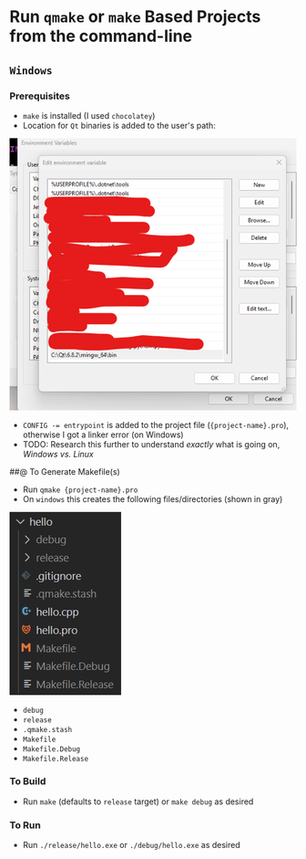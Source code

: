 # Run `qmake` or `make` Based Projects from the command-line

## `Windows`

### Prerequisites

- `make` is installed (I used `chocolatey`)
- Location for `Qt` binaries is added to the user's path:

![1](2025-02-09-02.png)

- `CONFIG -= entrypoint` is added to the project file (`{project-name}.pro`), otherwise I got a linker error (on Windows)
- TODO: Research this further to understand _exactly_ what is going on, _Windows vs. Linux_

##@ To Generate Makefile(s)

- Run `qmake {project-name}.pro`
- On `windows` this creates the following files/directories (shown in gray)

![1](2025-02-09-01.png)

- `debug`
- `release`
- `.qmake.stash`
- `Makefile`
- `Makefile.Debug`
- `Makefile.Release`

### To Build

- Run `make` (defaults to `release` target) or `make debug` as desired

### To Run

- Run `./release/hello.exe` or `./debug/hello.exe` as desired